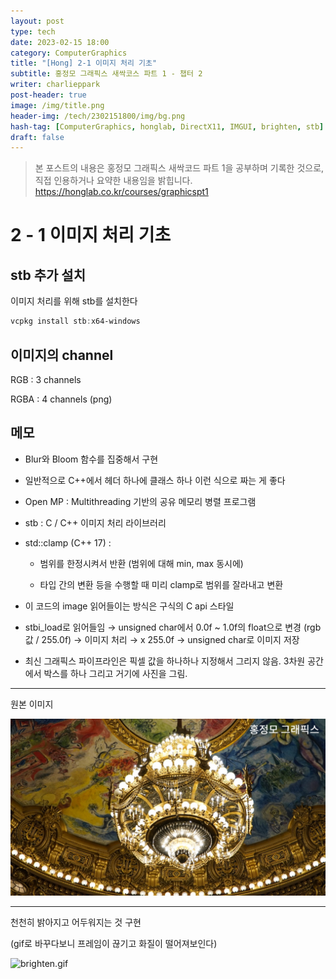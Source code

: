 ```yaml
---
layout: post
type: tech
date: 2023-02-15 18:00
category: ComputerGraphics
title: "[Hong] 2-1 이미지 처리 기초"
subtitle: 홍정모 그래픽스 새싹코스 파트 1 - 챕터 2
writer: charlieppark
post-header: true
image: /img/title.png
header-img: /tech/2302151800/img/bg.png
hash-tag: [ComputerGraphics, honglab, DirectX11, IMGUI, brighten, stb]
draft: false
---
```


> 본 포스트의 내용은 홍정모 그래픽스 새싹코드 파트 1을 공부하며 기록한 것으로, 직접 인용하거나 요약한 내용임을 밝힙니다. https://honglab.co.kr/courses/graphicspt1

# 2 - 1 이미지 처리 기초

## stb 추가 설치

이미지 처리를 위해 stb를 설치한다

```powershell
vcpkg install stb:x64-windows
```

## 이미지의 channel

RGB : 3 channels

RGBA : 4 channels (png)

## 메모

- Blur와 Bloom 함수를 집중해서 구현

- 일반적으로 C++에서 헤더 하나에 클래스 하나 이런 식으로 짜는 게 좋다

- Open MP : Multithreading 기반의 공유 메모리 병렬 프로그램

- stb : C / C++ 이미지 처리 라이브러리

- std::clamp (C++ 17) :

  - 범위를 한정시켜서 반환 (범위에 대해 min, max 동시에)

  - 타입 간의 변환 등을 수행할 때 미리 clamp로 범위를 잘라내고 변환

- 이 코드의 image 읽어들이는 방식은 구식의 C api 스타일

- stbi_load로 읽어들임 → unsigned char에서 0.0f ~ 1.0f의 float으로 변경 (rgb 값 / 255.0f) → 이미지 처리 → x 255.0f → unsigned char로 이미지 저장

- 최신 그래픽스 파이프라인은 픽셀 값을 하나하나 지정해서 그리지 않음. 3차원 공간에서 박스를 하나 그리고 거기에 사진을 그림.

---

원본 이미지

![original.png](img/original.png)

---

천천히 밝아지고 어두워지는 것 구현

(gif로 바꾸다보니 프레임이 끊기고 화질이 떨어져보인다)

![brighten.gif](img/brighten.gif)
